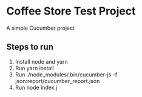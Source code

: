 # Coffee Store Test Project
A simple Cucumber project

## Steps to run
1. Install node and yarn
2. Run yarn install
3. Run ./node_modules/.bin/cucumber-js -f json:report/cucumber_report.json
4. Run node index.j
